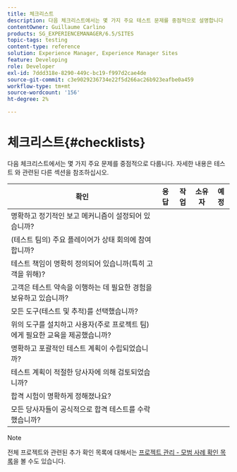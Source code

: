 ```yaml
---
title: 체크리스트
description: 다음 체크리스트에서는 몇 가지 주요 테스트 문제를 중점적으로 설명합니다
contentOwner: Guillaume Carlino
products: SG_EXPERIENCEMANAGER/6.5/SITES
topic-tags: testing
content-type: reference
solution: Experience Manager, Experience Manager Sites
feature: Developing
role: Developer
exl-id: 7ddd318e-8290-449c-bc19-f997d2cae4de
source-git-commit: c3e9029236734e22f5d266ac26b923eafbe0a459
workflow-type: tm+mt
source-wordcount: '156'
ht-degree: 2%

---
```


# 체크리스트{#checklists}

다음 체크리스트에서는 몇 가지 주요 문제를 중점적으로 다룹니다. 자세한 내용은 테스트 와 관련된 다른 섹션을 참조하십시오.

| 확인 | 응답 | 작업 | 소유자 | 예정 |
|---|---|---|---|---|
| 명확하고 정기적인 보고 메커니즘이 설정되어 있습니까? |  |  |  |  |
| (테스트 팀의) 주요 플레이어가 상태 회의에 참여합니까? |  |  |  |  |
| 테스트 책임이 명확히 정의되어 있습니까(특히 고객을 위해)? |  |  |  |  |
| 고객은 테스트 약속을 이행하는 데 필요한 경험을 보유하고 있습니까? |  |  |  |  |
| 모든 도구(테스트 및 추적)를 선택했습니까? |  |  |  |  |
| 위의 도구를 설치하고 사용자(주로 프로젝트 팀)에게 필요한 교육을 제공했습니까? |  |  |  |  |
| 명확하고 포괄적인 테스트 계획이 수립되었습니까? |  |  |  |  |
| 테스트 계획이 적절한 당사자에 의해 검토되었습니까? |  |  |  |  |
| 합격 시험이 명확하게 정해졌나요? |  |  |  |  |
| 모든 당사자들이 공식적으로 합격 테스트를 수락했습니까? |  |  |  |  |

>[!NOTE]
>
>전체 프로젝트와 관련된 추가 확인 목록에 대해서는 [프로젝트 관리 - 모범 사례 확인 목록](/help/managing/best-practices.md)을 볼 수도 있습니다.
